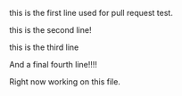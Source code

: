 this is the first line used for pull request test.

this is the second line!

this is the third line

And a final fourth line!!!!

Right now working on this file.